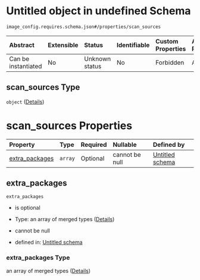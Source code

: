 # Untitled object in undefined Schema

```txt
image_config.requires.schema.json#/properties/scan_sources
```



| Abstract            | Extensible | Status         | Identifiable | Custom Properties | Additional Properties | Access Restrictions | Defined In                                                                                              |
| :------------------ | :--------- | :------------- | :----------- | :---------------- | :-------------------- | :------------------ | :------------------------------------------------------------------------------------------------------ |
| Can be instantiated | No         | Unknown status | No           | Forbidden         | Allowed               | none                | [image\_config.requires.schema.json\*](../out/image_config.requires.schema.json "open original schema") |

## scan\_sources Type

`object` ([Details](image_config-1-properties-scan_sources.md))

# scan\_sources Properties

| Property                           | Type    | Required | Nullable       | Defined by                                                                                                                                                                    |
| :--------------------------------- | :------ | :------- | :------------- | :---------------------------------------------------------------------------------------------------------------------------------------------------------------------------- |
| [extra\_packages](#extra_packages) | `array` | Optional | cannot be null | [Untitled schema](image_config-1-properties-scan_sources-properties-extra_packages.md "image_config.requires.schema.json#/properties/scan_sources/properties/extra_packages") |

## extra\_packages



`extra_packages`

*   is optional

*   Type: an array of merged types ([Details](image_config-1-properties-scan_sources-properties-extra_packages-items.md))

*   cannot be null

*   defined in: [Untitled schema](image_config-1-properties-scan_sources-properties-extra_packages.md "image_config.requires.schema.json#/properties/scan_sources/properties/extra_packages")

### extra\_packages Type

an array of merged types ([Details](image_config-1-properties-scan_sources-properties-extra_packages-items.md))
